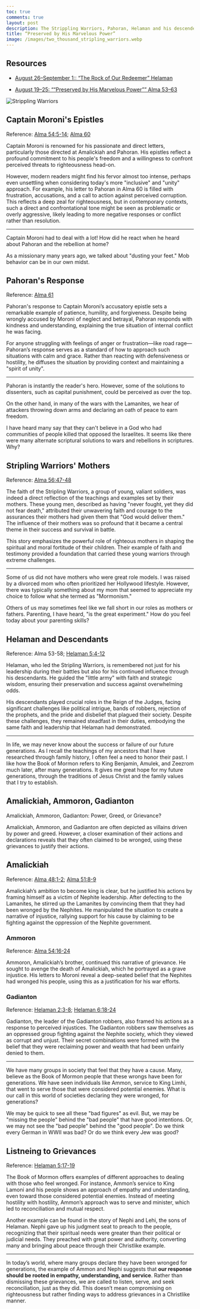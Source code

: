 ```yaml
---
toc: true
comments: true
layout: post
description: The Strippling Warriors, Pahoran, Helaman and his descendents show the depth of faith, leadership, and the enduring power of righteous examples.
title: “Preserved by His Marvelous Power”
image: /images/two_thousand_stripling_warriors.webp
---
```


## Resources

- [August 26–September 1:: “The Rock of Our Redeemer” Helaman](https://www.churchofjesuschrist.org/study/manual/come-follow-me-for-home-and-church-book-of-mormon-2024/35?lang=eng)

- [August 19–25: ““Preserved by His Marvelous Power”” Alma 53–63](https://www.churchofjesuschrist.org/study/manual/come-follow-me-for-home-and-church-book-of-mormon-2024/34?lang=eng)

![Strippling Warriors]({{site.baseurl}}/images/two_thousand_stripling_warriors.webp)

## Captain Moroni's Epistles

Reference: [Alma 54:5-14](https://www.churchofjesuschrist.org/study/scriptures/bofm/alma/54?lang=eng&id=p5-p14#p5); [Alma 60](https://www.churchofjesuschrist.org/study/scriptures/bofm/alma/60?lang=eng)

Captain Moroni is renowned for his passionate and direct letters, particularly those directed at Amalickiah and Pahoran. His epistles reflect a profound commitment to his people's freedom and a willingness to confront perceived threats to righteousness head-on.

However, modern readers might find his fervor almost too intense, perhaps even unsettling when considering today's more "inclusive" and "unity" approach. For example, his letter to Pahoran in Alma 60 is filled with frustration, accusations, and a call to action against perceived corruption. This reflects a deep zeal for righteousness, but in contemporary contexts, such a direct and confrontational tone might be seen as problematic or overly aggressive, likely leading to more negative responses or conflict rather than resolution.

---

Captain Moroni had to deal with a lot! How did he react when he heard about Pahoran and the rebellion at home?

As a missionary many years ago, we talked about "dusting your feet." Mob behavior can be in our own midst.

## Pahoran's Response

Reference: [Alma 61](https://www.churchofjesuschrist.org/study/scriptures/bofm/alma/61?lang=eng)

Pahoran's response to Captain Moroni’s accusatory epistle sets a remarkable example of patience, humility, and forgiveness. Despite being wrongly accused by Moroni of neglect and betrayal, Pahoran responds with kindness and understanding, explaining the true situation of internal conflict he was facing.

For anyone struggling with feelings of anger or frustration—like road rage—Pahoran’s response serves as a standard of how to approach such situations with calm and grace. Rather than reacting with defensiveness or hostility, he diffuses the situation by providing context and maintaining a "spirit of unity".

---

Pahoran is instantly the reader's hero. However, some of the solutions to dissenters, such as capital punishment, could be perceived as over the top.

On the other hand, in many of the wars with the Lamanites, we hear of attackers throwing down arms and declaring an oath of peace to earn freedom.

I have heard many say that they can't believe in a God who had communities of people killed that opposed the Israelites. It seems like there were many alternate scriptural solutions to wars and rebellions in scriptures. Why?

## Stripling Warriors' Mothers

Reference: [Alma 56:47-48](https://www.churchofjesuschrist.org/study/scriptures/bofm/alma/56?lang=eng&id=p47-p48#p47)

The faith of the Stripling Warriors, a group of young, valiant soldiers, was indeed a direct reflection of the teachings and examples set by their mothers. These young men, described as having "never fought, yet they did not fear death," attributed their unwavering faith and courage to the assurances their mothers had given them that "God would deliver them." The influence of their mothers was so profound that it became a central theme in their success and survival in battle.

This story emphasizes the powerful role of righteous mothers in shaping the spiritual and moral fortitude of their children. Their example of faith and testimony provided a foundation that carried these young warriors through extreme challenges.

---

Some of us did not have mothers who were great role models. I was raised by a divorced mom who often prioritized her Hollywood lifestyle. However, there was typically something about my mom that seemed to appreciate my choice to follow what she termed as "Mormonism."

Others of us may sometimes feel like we fall short in our roles as mothers or fathers. Parenting, I have heard, "is the great experiment." How do you feel today about your parenting skills?

## Helaman and Descendants

Reference: Alma 53-58; [Helaman 5:4-12](https://www.churchofjesuschrist.org/study/scriptures/bofm/hel/5?lang=eng&id=p4-p13#p4)

Helaman, who led the Stripling Warriors, is remembered not just for his leadership during their battles but also for his continued influence through his descendants. He guided the "little army" with faith and strategic wisdom, ensuring their preservation and success against overwhelming odds.

His descendants played crucial roles in the Reign of the Judges, facing significant challenges like political intrigue, bands of robbers, rejection of the prophets, and the pride and disbelief that plagued their society. Despite these challenges, they remained steadfast in their duties, embodying the same faith and leadership that Helaman had demonstrated.

---

In life, we may never know about the success or failure of our future generations. As I recall the teachings of my ancestors that I have researched through family history, I often feel a need to honor their past. I like how the Book of Mormon refers to King Benjamin, Amulek, and Zeezrom much later, after many generations. It gives me great hope for my future generations, through the traditions of Jesus Christ and the family values that I try to establish.

## Amalickiah, Ammoron, Gadianton

Amalickiah, Ammoron, Gadianton: Power, Greed, or Grievance?

Amalickiah, Ammoron, and Gadianton are often depicted as villains driven by power and greed. However, a closer examination of their actions and declarations reveals that they often claimed to be wronged, using these grievances to justify their actions.

## Amalickiah

Reference: [Alma 48:1-2](https://www.churchofjesuschrist.org/study/scriptures/bofm/alma/48?lang=eng&id=p1-p2#p1); [Alma 51:8-9](https://www.churchofjesuschrist.org/study/scriptures/bofm/alma/51?lang=eng&id=p8-p9#p8)

Amalickiah’s ambition to become king is clear, but he justified his actions by framing himself as a victim of Nephite leadership. After defecting to the Lamanites, he stirred up the Lamanites by convincing them that they had been wronged by the Nephites. He manipulated the situation to create a narrative of injustice, rallying support for his cause by claiming to be fighting against the oppression of the Nephite government.

### Ammoron

Reference: [Alma 54:16-24](https://www.churchofjesuschrist.org/study/scriptures/bofm/alma/54?lang=eng&id=p16-p24#p16)

Ammoron, Amalickiah’s brother, continued this narrative of grievance. He sought to avenge the death of Amalickiah, which he portrayed as a grave injustice. His letters to Moroni reveal a deep-seated belief that the Nephites had wronged his people, using this as a justification for his war efforts.

### Gadianton

Reference: [Helaman 2:3-8](https://www.churchofjesuschrist.org/study/scriptures/bofm/hel/2?lang=eng&id=p3-p8#p3); [Helaman 6:18-24](https://www.churchofjesuschrist.org/study/scriptures/bofm/hel/6?lang=eng&id=p18-p24#p18)

Gadianton, the leader of the Gadianton robbers, also framed his actions as a response to perceived injustices. The Gadianton robbers saw themselves as an oppressed group fighting against the Nephite society, which they viewed as corrupt and unjust. Their secret combinations were formed with the belief that they were reclaiming power and wealth that had been unfairly denied to them.

---

We have many groups in society that feel that they have a cause.   Many, believe as the Book of Mormon people that these wrongs have been for generations.  We have seen individuals like Ammon, service to King Limhi, that went to serve those that were considered potential enemies.  What is our call in this world of societies declaring they were wronged, for generations?

We may be quick to see all these "bad figures" as evil.   But, we may be "missing the people" behind the "bad people" that have good intentions.  Or, we may not see the "bad people" behind the "good people".  Do we think every German in WWII was bad?  Or do we think every Jew was good?

## Listneing to Grievances

Reference: [Helaman 5:17-19](https://www.churchofjesuschrist.org/study/scriptures/bofm/hel/5?lang=eng&id=p17-p19#p17)

The Book of Mormon offers examples of different approaches to dealing with those who feel wronged. For instance, Ammon’s service to King Lamoni and his people shows an approach of empathy and understanding, even toward those considered potential enemies. Instead of meeting hostility with hostility, Ammon’s approach was to serve and minister, which led to reconciliation and mutual respect.

Another example can be found in the story of Nephi and Lehi, the sons of Helaman. Nephi gave up his judgment seat to preach to the people, recognizing that their spiritual needs were greater than their political or judicial needs. They preached with great power and authority, converting many and bringing about peace through their Christlike example.

---

In today’s world, where many groups declare they have been wronged for generations, the example of Ammon and Nephi suggests that **our response should be rooted in empathy, understanding, and service**. Rather than dismissing these grievances, we are called to listen, serve, and seek reconciliation, just as they did. This doesn’t mean compromising on righteousness but rather finding ways to address grievances in a Christlike manner.
